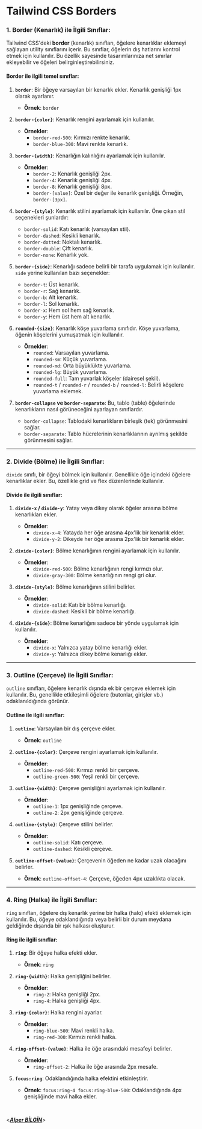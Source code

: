 # **Tailwind CSS Borders**

### **1. Border (Kenarlık) ile İlgili Sınıflar:**

Tailwind CSS'deki **border** (kenarlık) sınıfları, öğelere kenarlıklar eklemeyi sağlayan utility sınıflarını içerir. Bu sınıflar, öğelerin dış hatlarını kontrol etmek için kullanılır. Bu özellik sayesinde tasarımlarınıza net sınırlar ekleyebilir ve öğeleri belirginleştirebilirsiniz.

#### **Border ile ilgili temel sınıflar:**

1.  **`border`**: Bir öğeye varsayılan bir kenarlık ekler. Kenarlık genişliği 1px olarak ayarlanır.

    - **Örnek**: `border`

2.  **`border-{color}`**: Kenarlık rengini ayarlamak için kullanılır.

    - **Örnekler**:
      - `border-red-500`: Kırmızı renkte kenarlık.
      - `border-blue-300`: Mavi renkte kenarlık.

3.  **`border-{width}`**: Kenarlığın kalınlığını ayarlamak için kullanılır.

    - **Örnekler**:
      - `border-2`: Kenarlık genişliği 2px.
      - `border-4`: Kenarlık genişliği 4px.
      - `border-8`: Kenarlık genişliği 8px.
      - `border-[value]`: Özel bir değer ile kenarlık genişliği. Örneğin, `border-[3px]`.

4.  **`border-{style}`**: Kenarlık stilini ayarlamak için kullanılır. Öne çıkan stil seçenekleri şunlardır:

    - `border-solid`: Katı kenarlık (varsayılan stil).
    - `border-dashed`: Kesikli kenarlık.
    - `border-dotted`: Noktalı kenarlık.
    - `border-double`: Çift kenarlık.
    - `border-none`: Kenarlık yok.

5.  **`border-{side}`**: Kenarlığı sadece belirli bir tarafa uygulamak için kullanılır. `side` yerine kullanılan bazı seçenekler:

    - `border-t`: Üst kenarlık.
    - `border-r`: Sağ kenarlık.
    - `border-b`: Alt kenarlık.
    - `border-l`: Sol kenarlık.
    - `border-x`: Hem sol hem sağ kenarlık.
    - `border-y`: Hem üst hem alt kenarlık.

6.  **`rounded-{size}`**: Kenarlık köşe yuvarlama sınıfıdır. Köşe yuvarlama, öğenin köşelerini yumuşatmak için kullanılır.

    - **Örnekler**:
      - `rounded`: Varsayılan yuvarlama.
      - `rounded-sm`: Küçük yuvarlama.
      - `rounded-md`: Orta büyüklükte yuvarlama.
      - `rounded-lg`: Büyük yuvarlama.
      - `rounded-full`: Tam yuvarlak köşeler (dairesel şekil).
      - `rounded-t` / `rounded-r` / `rounded-b` / `rounded-l`: Belirli köşelere yuvarlama eklemek.

7.  **`border-collapse` ve `border-separate`**: Bu, tablo (table) öğelerinde kenarlıkların nasıl görüneceğini ayarlayan sınıflardır.

    - `border-collapse`: Tablodaki kenarlıkların birleşik (tek) görünmesini sağlar.
    - `border-separate`: Tablo hücrelerinin kenarlıklarının ayrılmış şekilde görünmesini sağlar.

---

### **2. Divide (Bölme) ile İlgili Sınıflar:**

`divide` sınıfı, bir öğeyi bölmek için kullanılır. Genellikle öğe içindeki öğelere kenarlıklar ekler. Bu, özellikle grid ve flex düzenlerinde kullanılır.

#### **Divide ile ilgili sınıflar:**

1.  **`divide-x` / `divide-y`**: Yatay veya dikey olarak öğeler arasına bölme kenarlıkları ekler.

    - **Örnekler**:
      - `divide-x-4`: Yatayda her öğe arasına 4px'lik bir kenarlık ekler.
      - `divide-y-2`: Dikeyde her öğe arasına 2px'lik bir kenarlık ekler.

2.  **`divide-{color}`**: Bölme kenarlığının rengini ayarlamak için kullanılır.

    - **Örnekler**:
      - `divide-red-500`: Bölme kenarlığının rengi kırmızı olur.
      - `divide-gray-300`: Bölme kenarlığının rengi gri olur.

3.  **`divide-{style}`**: Bölme kenarlığının stilini belirler.

    - **Örnekler**:
      - `divide-solid`: Katı bir bölme kenarlığı.
      - `divide-dashed`: Kesikli bir bölme kenarlığı.

4.  **`divide-{side}`**: Bölme kenarlığını sadece bir yönde uygulamak için kullanılır.

    - **Örnekler**:
      - `divide-x`: Yalnızca yatay bölme kenarlığı ekler.
      - `divide-y`: Yalnızca dikey bölme kenarlığı ekler.

---

### **3. Outline (Çerçeve) ile İlgili Sınıflar:**

`outline` sınıfları, öğelere kenarlık dışında ek bir çerçeve eklemek için kullanılır. Bu, genellikle etkileşimli öğelere (butonlar, girişler vb.) odaklanıldığında görünür.

#### **Outline ile ilgili sınıflar:**

1.  **`outline`**: Varsayılan bir dış çerçeve ekler.

    - **Örnek**: `outline`

2.  **`outline-{color}`**: Çerçeve rengini ayarlamak için kullanılır.

    - **Örnekler**:
      - `outline-red-500`: Kırmızı renkli bir çerçeve.
      - `outline-green-500`: Yeşil renkli bir çerçeve.

3.  **`outline-{width}`**: Çerçeve genişliğini ayarlamak için kullanılır.

    - **Örnekler**:
      - `outline-1`: 1px genişliğinde çerçeve.
      - `outline-2`: 2px genişliğinde çerçeve.

4.  **`outline-{style}`**: Çerçeve stilini belirler.

    - **Örnekler**:
      - `outline-solid`: Katı çerçeve.
      - `outline-dashed`: Kesikli çerçeve.

5.  **`outline-offset-{value}`**: Çerçevenin öğeden ne kadar uzak olacağını belirler.

    - **Örnek**: `outline-offset-4`: Çerçeve, öğeden 4px uzaklıkta olacak.

---

### **4. Ring (Halka) ile İlgili Sınıflar:**

`ring` sınıfları, öğelere dış kenarlık yerine bir halka (halo) efekti eklemek için kullanılır. Bu, öğeye odaklandığında veya belirli bir durum meydana geldiğinde dışarıda bir ışık halkası oluşturur.

#### **Ring ile ilgili sınıflar:**

1.  **`ring`**: Bir öğeye halka efekti ekler.

    - **Örnek**: `ring`

2.  **`ring-{width}`**: Halka genişliğini belirler.

    - **Örnekler**:
      - `ring-2`: Halka genişliği 2px.
      - `ring-4`: Halka genişliği 4px.

3.  **`ring-{color}`**: Halka rengini ayarlar.

    - **Örnekler**:
      - `ring-blue-500`: Mavi renkli halka.
      - `ring-red-300`: Kırmızı renkli halka.

4.  **`ring-offset-{value}`**: Halka ile öğe arasındaki mesafeyi belirler.

    - **Örnekler**:
      - `ring-offset-2`: Halka ile öğe arasında 2px mesafe.

5.  **`focus:ring`**: Odaklandığında halka efektini etkinleştirir.

    - **Örnek**: `focus:ring-4 focus:ring-blue-500`: Odaklandığında 4px genişliğinde mavi halka ekler.

&nbsp;

<**_[Alper BİLGİN](https://github.com/DREAXS)_**>
